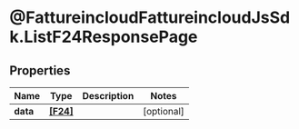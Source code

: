 # @FattureincloudFattureincloudJsSdk.ListF24ResponsePage

## Properties

Name | Type | Description | Notes
------------ | ------------- | ------------- | -------------
**data** | [**[F24]**](F24.md) |  | [optional] 


